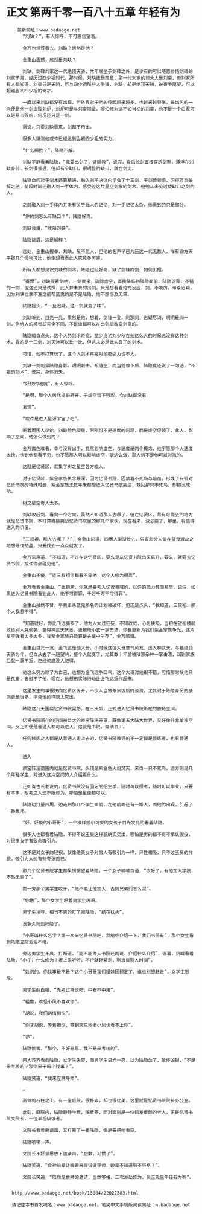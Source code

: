 # 正文 第两千零一百八十五章 年轻有为
        最新网址：www.badaoge.net
          “刘缺？”，有人惊呼，不可置信望着。
      
          金万也惊讶看去，刘缺？居然是他？
      
          金重山震撼，居然是刘缺？
      
          刘缺，剑碑刘家这一代绝顶天骄，常年端坐于剑碑之外，是少有的可以随意参悟剑碑的刘家子弟，经历过四少祖时代，那时候，刘缺还是孩童，那一代刘家的领头人是刘豪，但刘家所有人都知道，刘豪只是天骄，可与四少祖那些人争锋，刘缺，却是绝顶天骄，被寄予厚望，可以超越当初四少祖的奇才。
      
          一直以来刘缺都没有出现，但外界对于他的传闻越来越多，也越来越夸张，最出名的一次便是他一剑击败刘炉，刘炉可是与刘豪同辈，哪怕修为远不如当初的刘豪，也不是一个后辈可以轻易击败的，何况还只是一剑。
      
          据说，只要刘缺愿意，剑都不用出。
      
          很多人猜测他或许已经达到当初四少祖的实力。
      
          “什么赐教？”，陆隐不解。
      
          刘缺平静看着陆隐，“我要出剑了，请赐教”，说完，身后长剑直接穿透剑鞘，漂浮在刘缺身前，长剑很普通，但却有个缺口，很明显的缺口，就在剑尖。
      
          陆隐自问对于剑术还算精通，融入刘千决体内学会了十三剑，于剑碑领悟，习得万兵破解之法，前段时间还融入刘一手体内，感受过这片星空刘家的剑术，但他从未见过使缺口之剑的人。
      
          之前融入刘一手体内并未有关于此人的记忆，刘一手记忆太杂，他看到的只是部分。
      
          “你的剑怎么有缺口？”，陆隐好奇。
      
          刘缺淡漠，“我叫刘缺”。
      
          陆隐挑眉，这是解释？
      
          远处，金重山握拳，刘缺，虽不见人，但他的名声早已力压这一代无数人，唯有四方天平那几个怪物可比，他倒想看看此人究竟多厉害。
      
          所有人都想见识刘缺的剑术，陆隐也挺好奇，缺了剑锋的剑，如何出招。
      
          “得罪”，刘缺握紧剑柄，一剑而来，破除虚空，直接降临到陆隐面前，陆隐诧异，不错的一剑，但这还只是试探，此人并未真的出剑，只是想看看他的反应，剑，不凌厉，带着迟疑，因为刘缺也拿不准之前帮蓝鬼的是不是陆隐，他不想伤及无辜。
      
          陆隐摇头，“一旦迟疑，这一剑就变了味”。
      
          刘缺听到，目光一亮，果然是他，想着，剑锋一变，刹那间，迟疑尽消，明明是同一剑，但给人的感觉却完全不同，不是谁都可以在出剑后改变剑意的。
      
          陆隐暗自点头，这个人的剑术奇高，至少当初刘少秋在他这么大的时候远没有这种剑术，靠的是十三剑，刘天沐可以比一比，但这未必是此人真正的剑术。
      
          可惜，他不打算玩了，这个人剑术再高对他吸引力也不大。
      
          刘缺一剑刺穿陆隐身影，明明刺中，却落空，而当他停下后，陆隐竟还说了一句话，“不错的剑术”，说完，身体消失。
      
          “好快的速度”，有人惊呼。
      
          “是啊，那个人居然提前避开，于虚空留下残影，令刘缺都没有
      
          发现”。
      
          “或许是进入星源宇宙了吧”。
      
          听着周围人议论，刘缺脸色凝重，刚刚可不是速度的问题，而是虚空停顿了，此人，影响了空间，他怎么做到的？
      
          金万面色难看，幸亏没有出手，竟然影响虚空，与速度是两个概念，他宁愿那个人速度太快，快到他都看不见，也不愿那人可以影响虚空，能这么做，那人远不是他可以对抗的。
      
          这就是忆贤区，汇集了树之星空各方能人。
      
          对于忆贤区，紫金家族执念最深，因为忆贤书院，囚禁着不死鸟与暗凰，形成了只针对忆贤书院的特殊时辰，紫金家族无数年来都想进入忆贤书院高层，救回那只不死鸟，却都没成功。
      
          树之星空奇人太多。
      
          刘缺收起剑，看向一个方向，虽然不知道那人去哪了，但在忆贤区，最有可能去的地方就是忆贤书院，本打算直接挑战忆贤书院里的那几个家伙，现在看来，没必要了，那里，有值得进入的价值。
      
          “三叔祖，那人去哪了？”，金重山问道，四周人渐渐散去，只有部分人留在蓝鬼渡劫之地想寻找劫晶，只要找到一点点就发了。
      
          金万沉声道，“不知道，不过在这忆贤区，要么是从忆贤书院出来离开，要么，就要去忆贤书院，或许你会碰见他”。
      
          金重山不傻，“连三叔祖您都看不穿他，这个人修为很高”。
      
          金万看着金重山，“此趟来，你就是要考入忆贤书院的，以你的能力轻而易举，记住，如果进入忆贤书院看到此人，绝不可得罪，千万千万不可得罪”。
      
          金重山虽然不甘，毕竟击杀蓝鬼扬名的计划被破坏，但还是点头，“我知道，三叔祖，那个人我惹不得”。
      
          “知道就好，你比飞远强多了，他为人太过狂妄，不知收敛，心思狭隘，当初在望祖楼前败给别人竟偷袭，惹得神武天厌恶，更被陆小玄一掌击溃，你要重新为我们紫金家族争光，这片星空强者太多太多，我紫金家族只能算是夹缝中生存”，金万感慨。
      
          金重山目光一沉，金飞远是他大哥，小时候这位大哥意气风发，出入神武天，与最绝顶天骄为伴，但自从去了一趟望屿，整个人就变了，尤其数十年前被陆家杂种一掌击溃，回到家族后就一蹶不振，已经彻底没人记得。
      
          他这么努力除了为自己，也想为金飞远争口气，这个大哥对他很不错，可惜那时候他只是孩童，安慰不了他，现在，他想用实际行动让金飞远振作起来。
      
          这里发生的事很快向忆贤区传开，不少人当做茶余饭后的谈资，尤其对于陆隐身份的猜测更是很多，毕竟他的样貌太突出。
      
          陆隐这几天围绕忆贤书院晃悠，在三天后，正式进入忆贤书院所在的独特空间。
      
          忆贤书院所在的空间被巨大的原宝阵法笼罩，既像第五大陆大世界，又好像并非单独空间，反正即便是普通人都可以进入，这就是书院，海纳百川。
      
          任何修炼之人都是从普通人走上去的，忆贤书院教导的不一定都是修炼者，也有普通人。
      
          进入
      
          原宝阵法范围内就是忆贤书院，头顶是紫金色火焰焚天，来自一只不死鸟，远方则是几个年轻学生，对进入这片空间的人介绍着什么。
      
          正如青杏长老说的，忆贤书院没有固定的招生季，随时可以报考，随时可以毕业，只要有本事，报考之人还不限修为，哪怕是星使都可以。
      
          陆隐边打量四周，边走到那几个学生面前，在他前面还有一堆人，而他的出现，引起了一番轰动。
      
          “好，好俊的小哥哥”，一个模样娇小可爱的女孩子目光发亮的看着陆隐。
      
          很多人也都看着陆隐，不得不说玉昊这样貌确实突出，哪怕是男的都不得不承认很俊，对很多女子有致命吸引力。
      
          这不是对女子的轻视，就像绝美女子对男人有吸引力一样，异性相吸，只不过玉昊的样貌，吸引力大的有些夸张而已。
      
          那几个忆贤书院学生都呆愣愣望着陆隐，一个女子喃喃自语，“太好了，有他加入学院，不愁无聊了”。
      
          而一旁那个男学生咬牙，“绝不能让他加入，否则兄弟们怎么混”。
      
          “你敢”，那个女学生瞪着男学生厉喝。
      
          男学生冷哼，相当不爽的盯了眼陆隐，“绣花枕头”。
      
          没多久轮到陆隐了。
      
          “小哥叫什么名字？第一次来忆贤书院吧，我给你介绍一下，我们书院有”，那个女生看到陆隐立刻滔滔不绝。
      
          旁边男学生不爽，打断道，“能不能考入书院还两说，介绍什么介绍”，说着，挑衅看着陆隐，“小子，什么修为？报上来听听，不行就赶紧走，别浪费别人时间”。
      
          “姓沉的，你找事是不是？这个小哥哥我们姐妹团预定了，谁也别想赶走”，女学生怒斥。
      
          男学生翻白眼，“先考过再说吧，中看不中用”。
      
          “粗鲁，难怪小凤不喜欢你”。
      
          “胡说，我们两情相悦”。
      
          “你才胡说，等着把你，等到天荒地老小凤也看不上你”。
      
          “你”。
      
          陆隐抿嘴，“那个，不好意思，我不是来考核的”。
      
          两人齐齐看向陆隐，女学生失望，而男学生目光一亮，以为陆隐怂了，故作凶狠，“不是来考核的？那你来干嘛？找事？”。
      
          陆隐笑道，“我来应聘导师”。
      
          …
      
          高耸的石柱之上，有一座庭院，很朴素，却也很优美，这里就是忆贤书院院长办公室。
      
          此刻，庭院内，陆隐静静坐着，喝着茶，而对面则是一位鹤发童颜的老人，正是忆贤书院文院长，一位半祖级强者。
      
          文院长看着邀请函，又打量了一番陆隐，像是要把他看穿。
      
          陆隐咳嗽一声。
      
          文院长不好意思放下邀请函，“抱歉，习惯了”。
      
          陆隐笑道，“食神前辈让晚辈来尝试做导师，晚辈不知道够不够格？”。
      
          文院长笑道，“既然是食神的邀请，当然够格，三次源劫修为，昊玉先生年轻有为啊”。
      
      
      http://www.badaoge.net/book/13084/22022383.html
      
      请记住本书首发域名：www.badaoge.net。笔尖中文手机版阅读网址：m.badaoge.net